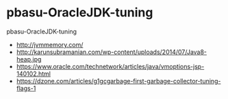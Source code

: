 # pbasu-OracleJDK-tuning
pbasu-OracleJDK-tuning

* http://jvmmemory.com/
* http://karunsubramanian.com/wp-content/uploads/2014/07/Java8-heap.jpg
* https://www.oracle.com/technetwork/articles/java/vmoptions-jsp-140102.html
* https://dzone.com/articles/g1gcgarbage-first-garbage-collector-tuning-flags-1

